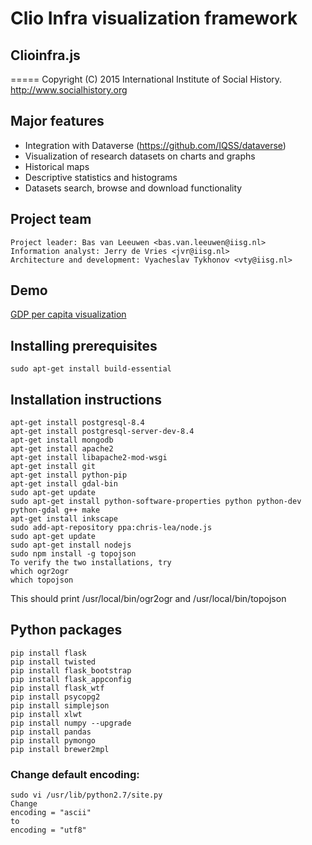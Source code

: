 # Clio Infra visualization framework 
## Clioinfra.js
=====
Copyright (C) 2015 International Institute of Social History.
http://www.socialhistory.org

## Major features
- Integration with Dataverse (https://github.com/IQSS/dataverse)
- Visualization of research datasets on charts and graphs
- Historical maps
- Descriptive statistics and histograms 
- Datasets search, browse and download functionality

## Project team
```
Project leader: Bas van Leeuwen <bas.van.leeuwen@iisg.nl> 
Information analyst: Jerry de Vries <jvr@iisg.nl>
Architecture and development: Vyacheslav Tykhonov <vty@iisg.nl>
```

## Demo
[GDP per capita visualization](http://clearance.sandbox.socialhistoryservices.org/collabs/dashboard?action=visualize&yearmin=1500&yearmax=2012&loc=250&loc=276&loc=528&loc=380&loc=724&dataset=hdl%3A10622%2F4X6NCK%3A114%3A115)

## Installing prerequisites
```
sudo apt-get install build-essential
```
## Installation instructions
```
apt-get install postgresql-8.4
apt-get install postgresql-server-dev-8.4
apt-get install mongodb
apt-get install apache2
apt-get install libapache2-mod-wsgi
apt-get install git
apt-get install python-pip
apt-get install gdal-bin
sudo apt-get update
sudo apt-get install python-software-properties python python-dev python-gdal g++ make
apt-get install inkscape
sudo add-apt-repository ppa:chris-lea/node.js
sudo apt-get update
sudo apt-get install nodejs
sudo npm install -g topojson
To verify the two installations, try
which ogr2ogr
which topojson
```
This should print /usr/local/bin/ogr2ogr and /usr/local/bin/topojson

## Python packages
```
pip install flask
pip install twisted
pip install flask_bootstrap
pip install flask_appconfig
pip install flask_wtf
pip install psycopg2
pip install simplejson
pip install xlwt
pip install numpy --upgrade
pip install pandas
pip install pymongo
pip install brewer2mpl
```

### Change default encoding:
```
sudo vi /usr/lib/python2.7/site.py
Change
encoding = "ascii"
to
encoding = "utf8"

